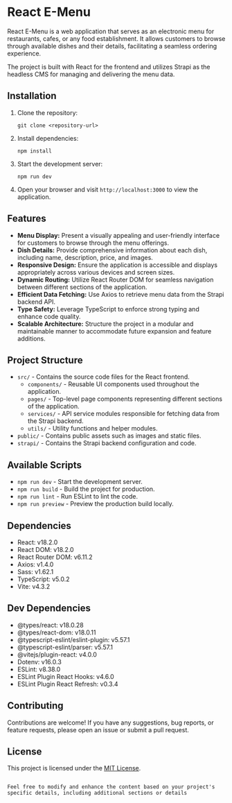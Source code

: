 # React E-Menu

React E-Menu is a web application that serves as an electronic menu for restaurants, cafes, or any food establishment. It allows customers to browse through available dishes and their details, facilitating a seamless ordering experience.

The project is built with React for the frontend and utilizes Strapi as the headless CMS for managing and delivering the menu data.

## Installation

1. Clone the repository:

   ```shell
   git clone <repository-url>
   ```

2. Install dependencies:

   ```shell
   npm install
   ```

3. Start the development server:

   ```shell
   npm run dev
   ```

4. Open your browser and visit `http://localhost:3000` to view the application.

## Features

- **Menu Display:** Present a visually appealing and user-friendly interface for customers to browse through the menu offerings.
- **Dish Details:** Provide comprehensive information about each dish, including name, description, price, and images.
- **Responsive Design:** Ensure the application is accessible and displays appropriately across various devices and screen sizes.
- **Dynamic Routing:** Utilize React Router DOM for seamless navigation between different sections of the application.
- **Efficient Data Fetching:** Use Axios to retrieve menu data from the Strapi backend API.
- **Type Safety:** Leverage TypeScript to enforce strong typing and enhance code quality.
- **Scalable Architecture:** Structure the project in a modular and maintainable manner to accommodate future expansion and feature additions.

## Project Structure

- `src/` - Contains the source code files for the React frontend.
  - `components/` - Reusable UI components used throughout the application.
  - `pages/` - Top-level page components representing different sections of the application.
  - `services/` - API service modules responsible for fetching data from the Strapi backend.
  - `utils/` - Utility functions and helper modules.
- `public/` - Contains public assets such as images and static files.
- `strapi/` - Contains the Strapi backend configuration and code.

## Available Scripts

- `npm run dev` - Start the development server.
- `npm run build` - Build the project for production.
- `npm run lint` - Run ESLint to lint the code.
- `npm run preview` - Preview the production build locally.

## Dependencies

- React: v18.2.0
- React DOM: v18.2.0
- React Router DOM: v6.11.2
- Axios: v1.4.0
- Sass: v1.62.1
- TypeScript: v5.0.2
- Vite: v4.3.2

## Dev Dependencies

- @types/react: v18.0.28
- @types/react-dom: v18.0.11
- @typescript-eslint/eslint-plugin: v5.57.1
- @typescript-eslint/parser: v5.57.1
- @vitejs/plugin-react: v4.0.0
- Dotenv: v16.0.3
- ESLint: v8.38.0
- ESLint Plugin React Hooks: v4.6.0
- ESLint Plugin React Refresh: v0.3.4

## Contributing

Contributions are welcome! If you have any suggestions, bug reports, or feature requests, please open an issue or submit a pull request.

## License

This project is licensed under the [MIT License](LICENSE).

```

Feel free to modify and enhance the content based on your project's specific details, including additional sections or details
